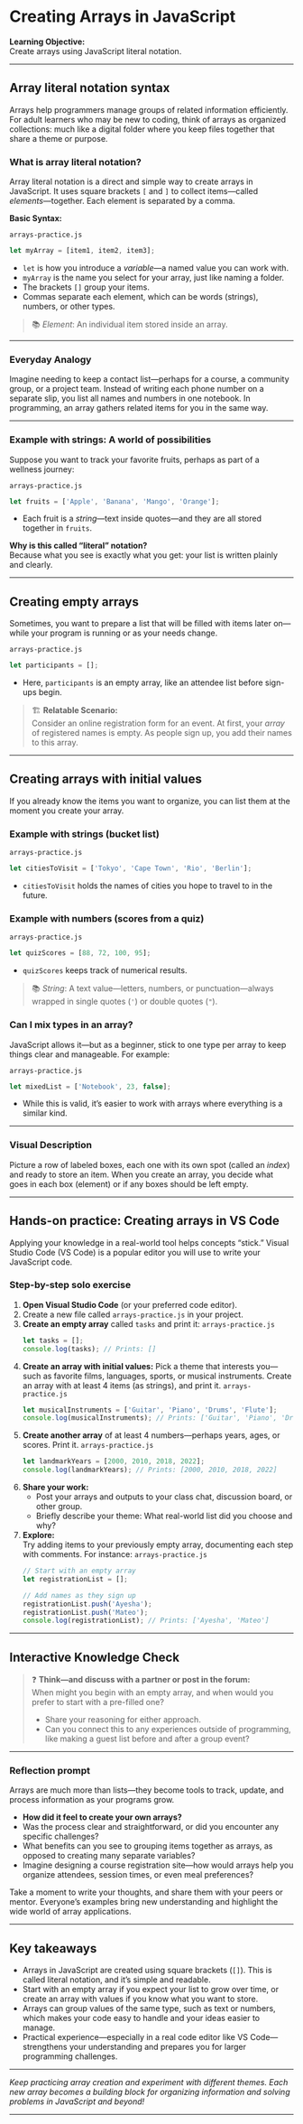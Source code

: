 # Creating Arrays in JavaScript

**Learning Objective:**  
Create arrays using JavaScript literal notation.

---

## Array literal notation syntax

Arrays help programmers manage groups of related information efficiently. For adult learners who may be new to coding, think of arrays as organized collections: much like a digital folder where you keep files together that share a theme or purpose.

### What is array literal notation?

Array literal notation is a direct and simple way to create arrays in JavaScript. It uses square brackets `[` and `]` to collect items—called *elements*—together. Each element is separated by a comma.

**Basic Syntax:**

`arrays-practice.js`
```javascript
let myArray = [item1, item2, item3];
```

- `let` is how you introduce a *variable*—a named value you can work with.
- `myArray` is the name you select for your array, just like naming a folder.
- The brackets `[]` group your items.
- Commas separate each element, which can be words (strings), numbers, or other types.

> 📚 *Element*: An individual item stored inside an array.

---

### Everyday Analogy

Imagine needing to keep a contact list—perhaps for a course, a community group, or a project team. Instead of writing each phone number on a separate slip, you list all names and numbers in one notebook. In programming, an array gathers related items for you in the same way.

---

### Example with strings: A world of possibilities

Suppose you want to track your favorite fruits, perhaps as part of a wellness journey:

`arrays-practice.js`
```javascript
let fruits = ['Apple', 'Banana', 'Mango', 'Orange'];
```
- Each fruit is a *string*—text inside quotes—and they are all stored together in `fruits`.

**Why is this called “literal” notation?**  
Because what you see is exactly what you get: your list is written plainly and clearly.

---

## Creating empty arrays

Sometimes, you want to prepare a list that will be filled with items later on—while your program is running or as your needs change.

`arrays-practice.js`
```javascript
let participants = [];
```
- Here, `participants` is an empty array, like an attendee list before sign-ups begin.

> 🏗️ **Relatable Scenario:**  
Consider an online registration form for an event. At first, your *array* of registered names is empty. As people sign up, you add their names to this array.

---

## Creating arrays with initial values

If you already know the items you want to organize, you can list them at the moment you create your array.

### Example with strings (bucket list)

`arrays-practice.js`
```javascript
let citiesToVisit = ['Tokyo', 'Cape Town', 'Rio', 'Berlin'];
```
- `citiesToVisit` holds the names of cities you hope to travel to in the future.

### Example with numbers (scores from a quiz)

`arrays-practice.js`
```javascript
let quizScores = [88, 72, 100, 95];
```
- `quizScores` keeps track of numerical results.

> 📚 *String*: A text value—letters, numbers, or punctuation—always wrapped in single quotes (`'`) or double quotes (`"`).

### Can I mix types in an array?
JavaScript allows it—but as a beginner, stick to one type per array to keep things clear and manageable. For example:

`arrays-practice.js`
```javascript
let mixedList = ['Notebook', 23, false];
```
- While this is valid, it’s easier to work with arrays where everything is a similar kind.

---

### Visual Description

Picture a row of labeled boxes, each one with its own spot (called an *index*) and ready to store an item. When you create an array, you decide what goes in each box (element) or if any boxes should be left empty.

---

## Hands-on practice: Creating arrays in VS Code

Applying your knowledge in a real-world tool helps concepts “stick.” Visual Studio Code (VS Code) is a popular editor you will use to write your JavaScript code.

### Step-by-step solo exercise

1. **Open Visual Studio Code** (or your preferred code editor).
2. Create a new file called `arrays-practice.js` in your project.
3. **Create an empty array** called `tasks` and print it:
    `arrays-practice.js`
    ```javascript
    let tasks = [];
    console.log(tasks); // Prints: []
    ```
4. **Create an array with initial values:** Pick a theme that interests you—such as favorite films, languages, sports, or musical instruments. Create an array with at least 4 items (as strings), and print it.
    `arrays-practice.js`
    ```javascript
    let musicalInstruments = ['Guitar', 'Piano', 'Drums', 'Flute'];
    console.log(musicalInstruments); // Prints: ['Guitar', 'Piano', 'Drums', 'Flute']
    ```
5. **Create another array** of at least 4 numbers—perhaps years, ages, or scores. Print it.
    `arrays-practice.js`
    ```javascript
    let landmarkYears = [2000, 2010, 2018, 2022];
    console.log(landmarkYears); // Prints: [2000, 2010, 2018, 2022]
    ```
6. **Share your work:**
    - Post your arrays and outputs to your class chat, discussion board, or other group.
    - Briefly describe your theme: What real-world list did you choose and why?
7. **Explore:**  
   Try adding items to your previously empty array, documenting each step with comments. For instance:
    `arrays-practice.js`
    ```javascript
    // Start with an empty array
    let registrationList = [];
    
    // Add names as they sign up
    registrationList.push('Ayesha');
    registrationList.push('Mateo');
    console.log(registrationList); // Prints: ['Ayesha', 'Mateo']
    ```

---

## Interactive Knowledge Check

> ❓ **Think—and discuss with a partner or post in the forum:**  
> When might you begin with an empty array, and when would you prefer to start with a pre-filled one?  
> - Share your reasoning for either approach.
> - Can you connect this to any experiences outside of programming, like making a guest list before and after a group event?

---

### Reflection prompt

Arrays are much more than lists—they become tools to track, update, and process information as your programs grow.

- **How did it feel to create your own arrays?**
- Was the process clear and straightforward, or did you encounter any specific challenges?
- What benefits can you see to grouping items together as arrays, as opposed to creating many separate variables?
- Imagine designing a course registration site—how would arrays help you organize attendees, session times, or even meal preferences?

Take a moment to write your thoughts, and share them with your peers or mentor. Everyone’s examples bring new understanding and highlight the wide world of array applications.

---

## Key takeaways

- Arrays in JavaScript are created using square brackets (`[]`). This is called literal notation, and it’s simple and readable.
- Start with an empty array if you expect your list to grow over time, or create an array with values if you know what you want to store.
- Arrays can group values of the same type, such as text or numbers, which makes your code easy to handle and your ideas easier to manage.
- Practical experience—especially in a real code editor like VS Code—strengthens your understanding and prepares you for larger programming challenges.

---

*Keep practicing array creation and experiment with different themes. Each new array becomes a building block for organizing information and solving problems in JavaScript and beyond!*

---